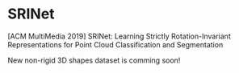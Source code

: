 # SRINet
[ACM MultiMedia 2019] SRINet: Learning Strictly Rotation-Invariant Representations for Point Cloud Classification and Segmentation

New non-rigid 3D shapes dataset is comming soon!
